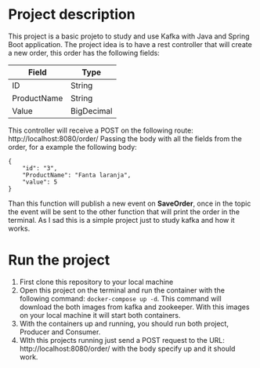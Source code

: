 # Project description

This project is a basic projeto to study and use Kafka with Java and Spring Boot application. The project idea is to have a rest controller that will create a new order, this order has the following fields:

| Field       | Type       |
| ----------- | ---------- |
| ID          | String     |
| ProductName | String     |
| Value       | BigDecimal |

This controller will receive a POST on the following route: http://localhost:8080/order/ Passing the body with all the fields from the order, for a example the following body:

```
{
	"id": "3",
	"ProductName": "Fanta laranja",
	"value": 5
}
```

Than this function will publish a new event on **SaveOrder**, once in the topic the event will be sent to the other function that will print the order in the terminal. As I sad this is a simple project just to study kafka and how it works.

# Run the project

1. First clone this repository to your local machine
2. Open this project on the terminal and run the container with the following command: `docker-compose up -d`. This command will download the both images from kafka and zookeeper. With this images on your local machine it will start both containers.
3. With the containers up and running, you should run both project, Producer and Consumer.
4. WIth this projects running just send a POST request to the URL: http://localhost:8080/order/ with the body specify up and it should work.

